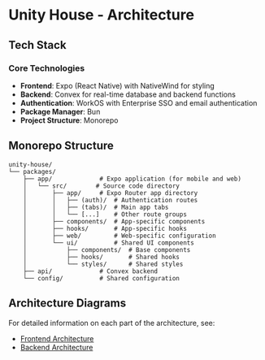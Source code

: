 # Unity House - Architecture

## Tech Stack

### Core Technologies
- **Frontend**: Expo (React Native) with NativeWind for styling
- **Backend**: Convex for real-time database and backend functions
- **Authentication**: WorkOS with Enterprise SSO and email authentication
- **Package Manager**: Bun
- **Project Structure**: Monorepo

## Monorepo Structure

```
unity-house/
└── packages/
    ├── app/             # Expo application (for mobile and web)
    │   └── src/        # Source code directory
    │       ├── app/     # Expo Router app directory
    │       │   ├── (auth)/  # Authentication routes
    │       │   ├── (tabs)/  # Main app tabs
    │       │   └── [...]    # Other route groups
    │       ├── components/  # App-specific components
    │       ├── hooks/       # App-specific hooks
    │       ├── web/         # Web-specific configuration
    │       └── ui/          # Shared UI components
    │           ├── components/  # Base components
    │           ├── hooks/       # Shared hooks
    │           └── styles/      # Shared styles
    ├── api/             # Convex backend
    └── config/          # Shared configuration
```

## Architecture Diagrams

For detailed information on each part of the architecture, see:

- [Frontend Architecture](./frontend.md)
- [Backend Architecture](./backend.md)
